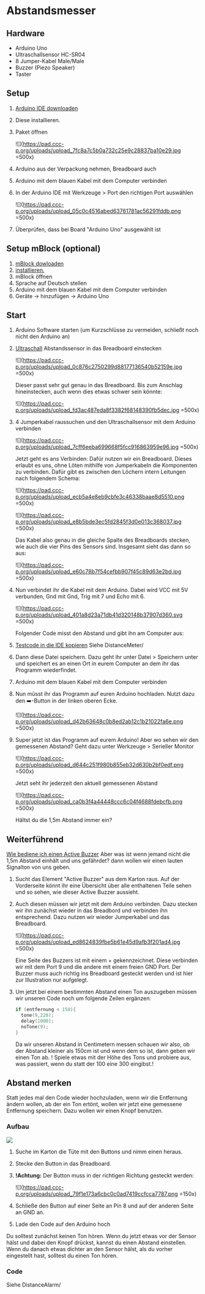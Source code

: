 # Abstandsmesser

## Hardware

- Arduino Uno
- Ultraschallsensor HC-SR04
- 8 Jumper-Kabel Male/Male
- Buzzer (Piezo Speaker)
- Taster

## Setup
1. [Arduino IDE downloaden](https://www.arduino.cc/en/software)
2. Diese installieren.
3. Paket öffnen

    ![](https://pad.ccc-p.org/uploads/upload_7fc8a7c5b0a732c25e9c28837ba10e29.jpg =500x)

4. Arduino aus der Verpackung nehmen, Breadboard auch
5. Arduino mit dem blauen Kabel mit dem Computer verbinden
6. In der Arduino IDE mit Werkzeuge > Port den richtigen Port auswählen

    ![](https://pad.ccc-p.org/uploads/upload_05c0c4516abed63761781ac56291fddb.png  =500x)

7. Überprüfen, dass bei Board "Arduino Uno" ausgewählt ist

## Setup mBlock (optional)
1. [mBlock dowloaden](https://mblock.makeblock.com/en-us/download/)
2. [installieren.](https://www.mblock.cc/doc/en/part-one-basics/mblock-5-pc.html)
3. mBlock öffnen
4. Sprache auf Deutsch stellen
5. Arduino mit dem blauen Kabel mit dem Computer verbinden
6. Geräte -> hinzufügen -> Arduino Uno

## Start
1. Arduino Software starten (um Kurzschlüsse zu vermeiden, schließt noch nicht den Arduino an)
2. [Ultraschall](https://www.waycon.de/produkte/ultraschallsensoren/messprinzip-ultraschallsensoren/) Abstandssensor in das Breadboard einstecken

    ![](https://pad.ccc-p.org/uploads/upload_0c876c2750299d88177136540b52159e.jpg =500x)

    Dieser passt sehr gut genau in das Breadboard.
    Bis zum Anschlag hineinstecken, auch wenn dies etwas schwer sein könnte:

    ![](https://pad.ccc-p.org/uploads/upload_fd3ac487eda8f3382f68148390fb5dec.jpg =500x)

3. 4 Jumperkabel raussuchen und den Ultraschallsensor mit dem Arduino verbinden

    ![](https://pad.ccc-p.org/uploads/upload_7cff6eeba699668f5fcc916863959e96.jpg =500x)

    Jetzt geht es ans Verbinden:
    Dafür nutzen wir ein Breadboard. Dieses erlaubt es uns, ohne Löten mithilfe von Jumperkabeln die Komponenten zu verbinden. Dafür gibt es zwischen den Löchern intern Leitungen nach folgendem Schema:

    ![](https://pad.ccc-p.org/uploads/upload_ecb5a4e8eb9cbfe3c46338baae8d5510.png =500x)
    
    ![](https://pad.ccc-p.org/uploads/upload_e8b5bde3ec5fd2845f3d0e013c368037.jpg =500x)

    Das Kabel also genau in die gleiche Spalte des Breadboards stecken, wie auch die vier Pins des Sensors sind. Insgesamt sieht das dann so aus:
    
    ![](https://pad.ccc-p.org/uploads/upload_e60c78b7f54cefbb907f45c89d63e2bd.jpg =500x)
    
4. Nun verbindet ihr die Kabel mit dem Arduino. Dabei wird VCC mit 5V verbunden, Gnd mit Gnd, Trig mit 7 und Echo mit 6.

    ![](https://pad.ccc-p.org/uploads/upload_401a8d23a71db41d320148b37907d360.svg =500x)

    Folgender Code misst den Abstand und gibt ihn am Computer aus:
5. [Testcode in die IDE kopieren](https://funduino.de/nr-10-entfernung-messen)
    Siehe DistanceMeter/

6. Dann diese Datei speichern. Dazu geht ihr unter Datei > Speichern unter und speichert es an einen Ort in eurem Computer an dem ihr das Programm wiederfindet.
7. Arduino mit dem blauen Kabel mit dem Computer verbinden
8. Nun müsst ihr das Programm auf euren Arduino hochladen. Nutzt dazu den :arrow_right:-Button  in der linken oberen Ecke.

    ![](https://pad.ccc-p.org/uploads/upload_d42b63648c0b8ed2ab12c1b21022fa6e.png =500x)

9. Super jetzt ist das Programm auf eurem Arduino! Aber wo sehen wir den gemessenen Abstand? Geht dazu unter Werkzeuge > Serieller Monitor

    ![](https://pad.ccc-p.org/uploads/upload_d644c251f980b855eb32d630b2bf0edf.png =500x)

    Jetzt seht ihr jederzeit den aktuell gemessenen Abstand

    ![](https://pad.ccc-p.org/uploads/upload_ca0b3f4a44448ccc6c04f4688fdebcfb.png =500x)

    Hältst du die 1,5m Abstand immer ein?

## Weiterführend
[Wie bediene ich einen Active Buzzer](https://funduino.de/nr-08-toene-erzeugen)
Aber was ist wenn jemand nicht die 1,5m Abstand einhält und uns gefährdet? dann wollen wir einen lauten Signalton von uns geben.
1. Sucht das Element "Active Buzzer" aus dem Karton raus. Auf der Vorderseite könnt ihr eine Übersicht über alle enthaltenen Teile sehen und so sehen, wie dieser Active Buzzer aussieht.
2. Auch diesen müssen wir jetzt mit dem Arduino verbinden. Dazu stecken wir ihn zunächst wieder in das Breadbord und verbinden ihn entsprechend. Dazu nutzen wir wieder Jumperkabel und das Breadboard.

    ![](https://pad.ccc-p.org/uploads/upload_ed8624839fbe5b61e45d9afb3f201ad4.jpg =500x)

    Eine Seite des Buzzers ist mit einem + gekennzeichnet. Diese verbinden wir mit dem Port 9 und die andere mit einem freien GND Port. Der Buzzer muss auch richtig ins Breadboard gesteckt werden und ist hier zur Illustration nur aufgelegt.
3. Um jetzt bei einem bestimmten Abstand einen Ton auszugeben müssen wir unseren Code noch um folgende Zeilen ergänzen:
    ``` C
    if (entfernung < 150){
      tone(9,220);
      delay(1000);
      noTone(9);
    }
    ```
    Da wir unseren Abstand in Centimetern messen schauen wir also, ob der Abstand kleiner als 150cm ist und wenn dem so ist, dann geben wir einen Ton ab.
    ! Spiele etwas mit der Höhe des Tons und probiere aus, was passiert, wenn du statt der 100 eine 300 eingibst.!

## Abstand merken

Statt jedes mal den Code wieder hochzuladen, wenn wir die Entfernung ändern wollen, ab der ein Ton ertönt, wollen wir jetzt eine gemessene Entfernung speichern. Dazu wollen wir einen Knopf benutzen.

### Aufbau


![](https://pad.ccc-p.org/uploads/upload_e2c5de4d39a1da5d0703b3ac7d258154.svg)

1. Suche im Karton die Tüte mit den Buttons und nimm einen heraus.
2. Stecke den Button in das Breadboard.
3. __!Achtung:__ Der Button muss in der richtigen Richtung gesteckt werden:

    ![](https://pad.ccc-p.org/uploads/upload_79f1e173a6cbc0c0ad7419ccfcca7787.png =150x)

5. Schließe den Button auf einer Seite an Pin 8 und auf der anderen Seite an GND an.
6. Lade den Code auf den Arduino hoch

Du solltest zunächst keinen Ton hören. Wenn du jetzt etwas vor der Sensor hälst und dabei den Knopf drückst, kannst du einen Abstand einstellen. Wenn du danach etwas dichter an den Sensor hälst, als du vorher eingestellt hast, solltest du einen Ton hören.

### Code

Siehe DistanceAlarm/

